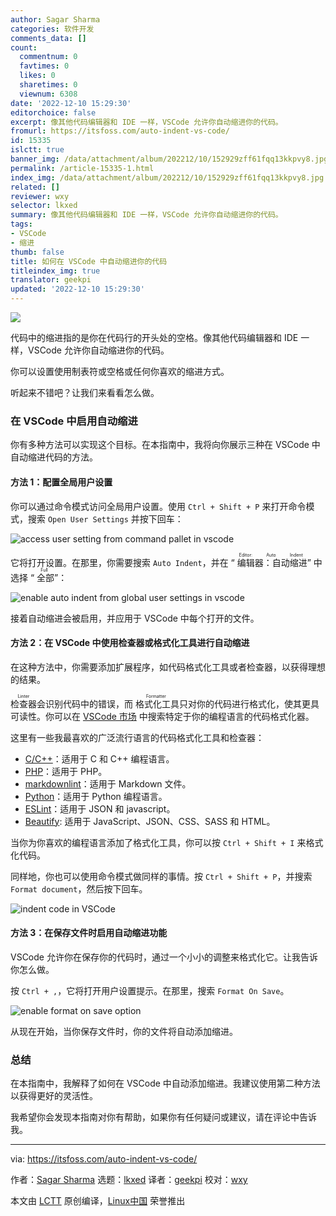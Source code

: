 ```yaml
---
author: Sagar Sharma
categories: 软件开发
comments_data: []
count:
  commentnum: 0
  favtimes: 0
  likes: 0
  sharetimes: 0
  viewnum: 6308
date: '2022-12-10 15:29:30'
editorchoice: false
excerpt: 像其他代码编辑器和 IDE 一样，VSCode 允许你自动缩进你的代码。
fromurl: https://itsfoss.com/auto-indent-vs-code/
id: 15335
islctt: true
banner_img: /data/attachment/album/202212/10/152929zff61fqq13kkpvy8.jpg
permalink: /article-15335-1.html
index_img: /data/attachment/album/202212/10/152929zff61fqq13kkpvy8.jpg.thumb.jpg
related: []
reviewer: wxy
selector: lkxed
summary: 像其他代码编辑器和 IDE 一样，VSCode 允许你自动缩进你的代码。
tags:
- VSCode
- 缩进
thumb: false
title: 如何在 VSCode 中自动缩进你的代码
titleindex_img: true
translator: geekpi
updated: '2022-12-10 15:29:30'
---
```


![](/data/attachment/album/202212/10/152929zff61fqq13kkpvy8.jpg)


代码中的缩进指的是你在代码行的开头处的空格。像其他代码编辑器和 IDE 一样，VSCode 允许你自动缩进你的代码。


你可以设置使用制表符或空格或任何你喜欢的缩进方式。


听起来不错吧？让我们来看看怎么做。


### 在 VSCode 中启用自动缩进


你有多种方法可以实现这个目标。在本指南中，我将向你展示三种在 VSCode 中自动缩进代码的方法。


#### 方法 1：配置全局用户设置


你可以通过命令模式访问全局用户设置。使用 `Ctrl + Shift + P` 来打开命令模式，搜索 `Open User Settings` 并按下回车：


![access user setting from command pallet in vscode](/data/attachment/album/202212/10/152931la5dsfwcdkfdqqp5.png)


它将打开设置。在那里，你需要搜索 `Auto Indent`，并在 “<ruby> 编辑器：自动缩进 <rt>  Editor: Auto Indent </rt></ruby>” 中选择 “<ruby> 全部 <rt>  Full </rt></ruby>”：


![enable auto indent from global user settings in vscode](/data/attachment/album/202212/10/152931w0i1ill441o01ol1.png)


接着自动缩进会被启用，并应用于 VSCode 中每个打开的文件。


#### 方法 2：在 VSCode 中使用检查器或格式化工具进行自动缩进


在这种方法中，你需要添加扩展程序，如代码格式化工具或者检查器，以获得理想的结果。


<ruby> 检查器 <rt>  Linter </rt></ruby>会识别代码中的错误，而<ruby> 格式化工具 <rt>  Formatter </rt></ruby>只对你的代码进行格式化，使其更具可读性。你可以在 [VSCode 市场](https://marketplace.visualstudio.com/vscode) 中搜索特定于你的编程语言的代码格式化器。


这里有一些我最喜欢的广泛流行语言的代码格式化工具和检查器：


* [C/C++](https://marketplace.visualstudio.com/items?itemName=ms-vscode.cpptools)：适用于 C 和 C++ 编程语言。
* [PHP](https://marketplace.visualstudio.com/items?itemName=DEVSENSE.phptools-vscode)：适用于 PHP。
* [markdownlint](https://marketplace.visualstudio.com/items?itemName=DavidAnson.vscode-markdownlint)：适用于 Markdown 文件。
* [Python](https://marketplace.visualstudio.com/items?itemName=ms-python.python)：适用于 Python 编程语言。
* [ESLint](https://marketplace.visualstudio.com/items?itemName=dbaeumer.vscode-eslint)：适用于 JSON 和 javascript。
* [Beautify](https://marketplace.visualstudio.com/items?itemName=HookyQR.beautify): 适用于 JavaScript、JSON、CSS、SASS 和 HTML。


当你为你喜欢的编程语言添加了格式化工具，你可以按 `Ctrl + Shift + I` 来格式化代码。


同样地，你也可以使用命令模式做同样的事情。按 `Ctrl + Shift + P`，并搜索 `Format document`，然后按下回车。


![indent code in VSCode](/data/attachment/album/202212/10/152931sznu7d2nu9bss2uu.gif)


#### 方法 3：在保存文件时启用自动缩进功能


VSCode 允许你在保存你的代码时，通过一个小小的调整来格式化它。让我告诉你怎么做。


按 `Ctrl + ,`，它将打开用户设置提示。在那里，搜索 `Format On Save`。


![enable format on save option](/data/attachment/album/202212/10/152931v28qddopqfepwe2q.png)


从现在开始，当你保存文件时，你的文件将自动添加缩进。


### 总结


在本指南中，我解释了如何在 VSCode 中自动添加缩进。我建议使用第二种方法以获得更好的灵活性。


我希望你会发现本指南对你有帮助，如果你有任何疑问或建议，请在评论中告诉我。




---


via: <https://itsfoss.com/auto-indent-vs-code/>


作者：[Sagar Sharma](https://itsfoss.com/author/sagar/) 选题：[lkxed](https://github.com/lkxed) 译者：[geekpi](https://github.com/geekpi) 校对：[wxy](https://github.com/wxy)


本文由 [LCTT](https://github.com/LCTT/TranslateProject) 原创编译，[Linux中国](https://linux.cn/) 荣誉推出